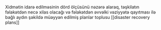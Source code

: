 Xidmətin idarə edilməsinin dörd ölçüsünü nəzərə alaraq, təşkilatın fəlakətdən necə xilas olacağı və fəlakətdən əvvəlki vəziyyətə qayıtması ilə bağlı aydın şəkildə müəyyən edilmiş planlar toplusu
[[disaster recovery plans]]